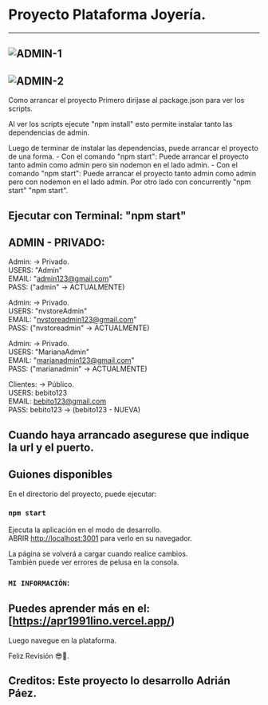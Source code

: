 # Proyecto Plataforma Joyería.

---

## ![ADMIN-1](https://user-images.githubusercontent.com/54821048/205688807-d373410e-9092-4803-9665-8395177f05c0.png)

## ![ADMIN-2](https://user-images.githubusercontent.com/54821048/205688874-b67a7d93-a63d-4cdd-a273-bbda3396c26e.png)

Como arrancar el proyecto Primero dirijase al package.json para ver los scripts.

Al ver los scripts ejecute "npm install" esto permite instalar tanto las dependencias de admin.

Luego de terminar de instalar las dependencias, puede arrancar el proyecto de una forma. - Con el comando "npm start": Puede arrancar el proyecto tanto admin como admin pero sin nodemon en el lado admin. - Con el comando "npm start": Puede arrancar el proyecto tanto admin como admin pero con nodemon en el lado admin. Por otro lado con concurrently "npm start" "npm start".

## Ejecutar con Terminal: "npm start"

## ADMIN - PRIVADO:

Admin: -> Privado. <br />
USERS: "Admin" <br />
EMAIL: "admin123@gmail.com" <br />
PASS: ("admin" -> ACTUALMENTE) <br />

Admin: -> Privado. <br />
USERS: "nvstoreAdmin" <br />
EMAIL: "nvstoreadmin123@gmail.com" <br />
PASS: ("nvstoreadmin" -> ACTUALMENTE) <br />

Admin: -> Privado. <br />
USERS: "MarianaAdmin" <br />
EMAIL: "marianadmin123@gmail.com" <br />
PASS: ("marianadmin" -> ACTUALMENTE) <br />

Clientes: -> Público. <br />
USERS: bebito123 <br />
EMAIL: bebito123@gmail.com <br />
PASS: bebito123 -> (bebito123 - NUEVA) <br />

## Cuando haya arrancado asegurese que indique la url y el puerto.

## Guiones disponibles

En el directorio del proyecto, puede ejecutar:

### `npm start`

Ejecuta la aplicación en el modo de desarrollo.\
ABRIR [http://localhost:3001](http://localhost:3001) para verlo en su navegador.

La página se volverá a cargar cuando realice cambios.\
También puede ver errores de pelusa en la consola.

### `MI INFORMACIÓN`:

## Puedes aprender más en el: [https://apr1991lino.vercel.app/)

Luego navegue en la plataforma.

Feliz Revisión 😎🤞.

## Creditos: Este proyecto lo desarrollo Adrián Páez.
